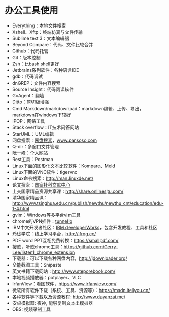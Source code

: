 # 办公工具使用
- Everything：本地文件搜索
- Xshell、Xftp：终端仿真与文件传输
- Sublime text 3：文本编辑器
- Beyond Compare：代码、文件比较合并
- Github：代码托管
- Git：版本控制
- Zsh：比bash shell更好
- Jetbrains系列软件：各种语言IDE
- gdb：代码调试
- dnGREP：文件内容搜索
- Source Insight：代码阅读软件
- GoAgent：翻墙
- Ditto：剪切板增强
- Cmd Markdown/markdownpad：markdown编辑、上传、导出，markdown在windows下较好
- IPOP：网络工具
- Stack overflow：IT技术问答网站
- StarUML：UML编辑
- 网盘搜索：[网盘搜素](http://www.wangpansou.cn/ "点击进入")，www.pansoso.com
- Q-dir：多窗口文件管理
- 阮一峰：[个人网站](http://www.ruanyifeng.com/home.html)
- Rest工具：Postman
- Linux下面的图形化文本比较软件：Kompare、Meld
- Linux下面的VNC软件：tigervnc
- Linux命令搜索：http://man.linuxde.net/
- 论文搜索：[国家社科文献中心](http://ncpssd.org/index.aspx)
- 上交国家精品资源共享课：http://share.onlinesjtu.com/
- 清华国家精品课：http://www.tsinghua.edu.cn/publish/newthu/newthu_cnt/education/edu-1-4.html
- gvim：Windows等多平台vim工具
- chrome的VPN插件：[tunnello](https://tunnello.com)
- IBM中文开发者社区：[IBM developerWorks](https://www.ibm.com/developerworks/cn/)，包含开发教程、工具和社区
- 玲珑学院：线上学习平台，http://ifrog.cc/
- PDF word PPT互相免费转换：https://smallpdf.com/
- 搜歌，听歌chrome工具：https://github.com/Gerry-Lee/listen1_chrome_extension
- 下载器：可以下载各种网盘内容，http://jdownloader.org/
- 全能截图工具：Snipaste
- 英文书籍下载网站：http://www.steporebook.com/
- 本地视频播放器：potplayer、VLC
- IrfanView：看图软件，https://www.irfanview.com/
- 微软所有软件下载（系统、工具、资源等）：https://msdn.itellyou.cn/
- 各种软件等下载以及资源教程: http://www.dayanzai.me/
- 安卓模拟器: 夜神, 能够复制文本出模拟器
- OBS: 视频录制工具